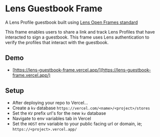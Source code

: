 # Lens Guestbook Frame

A Lens Profile guestbook built using [Lens Open Frames standard](https://github.com/defispartan/lens-frames.git)

This frame enables users to share a link and track Lens Profiles that have interacted to sign a guestbook. This frame uses Lens authentication to verify the profiles that interact with the guestbook.

## Demo

- [https://lens-guestbook-frame.vercel.app/](https://lens-guestbook-frame.vercel.app/)

## Setup

- After deploying your repo to Vercel...
- Create a `kv` database `https://vercel.com/<name>/<project>/stores`
- Set the `KV` prefix url's for the new `kv` database
- Navigate to env variables tab in Vercel
- Set the `HOST` env variable to your public facing url or domain, ie; `https://<project>.vercel.app/`
